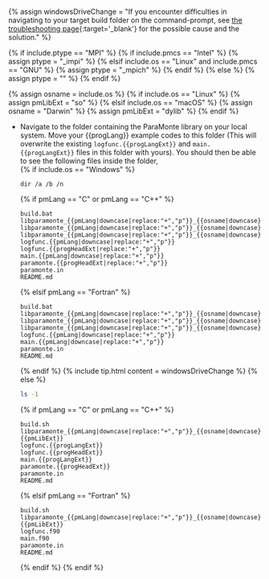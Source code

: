 {% assign windowsDriveChange = "If you encounter difficulties in navigating to your target build folder on the command-prompt, see [the troubleshooting page](../../troubleshooting/windows-drive-change/){:target='_blank'} for the possible cause and the solution." %}

{% if include.ptype == "MPI" %}
    {% if include.pmcs == "Intel" %}
        {% assign ptype = "_impi" %}
    {% elsif include.os == "Linux" and include.pmcs == "GNU" %}
        {% assign ptype = "_mpich" %}
    {% endif %}
{% else %}
    {% assign ptype = "" %}
{% endif %}

{% assign osname = include.os %}
{% if include.os == "Linux" %}
    {% assign pmLibExt = "so" %}
{% elsif include.os == "macOS" %}
    {% assign osname = "Darwin" %}
    {% assign pmLibExt = "dylib" %}
{% endif %}

-   Navigate to the folder containing the ParaMonte library on your local system. Move your {{progLang}} example codes to this folder (This will overwrite the existing `logfunc.{{progLangExt}}` and `main.{{progLangExt}}` files in this folder with yours). You should then be able to see the following files inside the folder,  
    {% if include.os == "Windows" %}
    ```batch
    dir /a /b /n
    ```  
    {% if pmLang == "C" or pmLang == "C++" %}
    ```  
    build.bat
    libparamonte_{{pmLang|downcase|replace:"+","p"}}_{{osname|downcase}}_amd64_{{include.pmcs|downcase}}_release_shared_heap{{ptype}}.dll
    libparamonte_{{pmLang|downcase|replace:"+","p"}}_{{osname|downcase}}_amd64_{{include.pmcs|downcase}}_release_shared_heap{{ptype}}.exp
    libparamonte_{{pmLang|downcase|replace:"+","p"}}_{{osname|downcase}}_amd64_{{include.pmcs|downcase}}_release_shared_heap{{ptype}}.lib
    logfunc.{{pmLang|downcase|replace:"+","p"}}
    logfunc.{{progHeadExt|replace:"+","p"}}
    main.{{pmLang|downcase|replace:"+","p"}}
    paramonte.{{progHeadExt|replace:"+","p"}}
    paramonte.in
    README.md
    ```  
    {% elsif pmLang == "Fortran" %}
    ```  
    build.bat
    libparamonte_{{pmLang|downcase|replace:"+","p"}}_{{osname|downcase}}_amd64_{{include.pmcs|downcase}}_release_shared_heap{{ptype}}.dll
    libparamonte_{{pmLang|downcase|replace:"+","p"}}_{{osname|downcase}}_amd64_{{include.pmcs|downcase}}_release_shared_heap{{ptype}}.exp
    libparamonte_{{pmLang|downcase|replace:"+","p"}}_{{osname|downcase}}_amd64_{{include.pmcs|downcase}}_release_shared_heap{{ptype}}.lib
    logfunc.{{pmLang|downcase|replace:"+","p"}}
    main.{{pmLang|downcase|replace:"+","p"}}
    paramonte.in
    README.md
    ```  
    {% endif %}
    {% include tip.html content = windowsDriveChange %}
    {% else %}
    ```bash
    ls -1
    ```  
    {% if pmLang == "C" or pmLang == "C++" %}
    ```  
    build.sh
    libparamonte_{{pmLang|downcase|replace:"+","p"}}_{{osname|downcase}}_amd64_{{include.pmcs|downcase}}_release_shared_heap{{ptype}}.{{pmLibExt}}
    logfunc.{{progLangExt}}
    logfunc.{{progHeadExt}}
    main.{{progLangExt}}
    paramonte.{{progHeadExt}}
    paramonte.in
    README.md
    ```  
    {% elsif pmLang == "Fortran" %}
    ```  
    build.sh
    libparamonte_{{pmLang|downcase|replace:"+","p"}}_{{osname|downcase}}_amd64_{{include.pmcs|downcase}}_release_shared_heap{{ptype}}.{{pmLibExt}}
    logfunc.f90
    main.f90
    paramonte.in
    README.md
    ```  
    {% endif %}
    {% endif %}